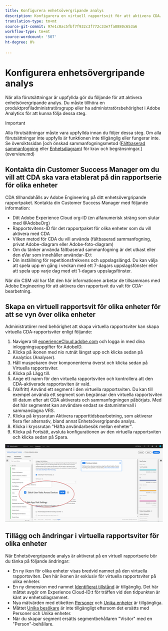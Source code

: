 ```yaml
---
title: Konfigurera enhetsövergripande analys
description: Konfigurera en virtuell rapportsvit för att aktivera CDA.
translation-type: tm+mt
source-git-commit: 97e1c0ac5fbf7f932c3f772c33e7fa8880c653a6
workflow-type: tm+mt
source-wordcount: '507'
ht-degree: 0%

---
```



# Konfigurera enhetsövergripande analys

När alla förutsättningar är uppfyllda gör du följande för att aktivera enhetsövergripande analys. Du måste tillhöra en produktprofiladministratörsgrupp eller ha administratörsbehörighet i Adobe Analytics för att kunna följa dessa steg.

>[!IMPORTANT]
>
>Alla förutsättningar måste vara uppfyllda innan du följer dessa steg. Om alla förutsättningar inte uppfylls är funktionen inte tillgänglig eller fungerar inte. Se översiktssidan [och önskad sammanfogningsmetod ([Fältbaserad sammanfogning](field-based-stitching.md) eller [Enhetsdiagram](device-graph.md)) för krav och begränsningar.](overview.md)

## Kontakta din Customer Success Manager om du vill att CDA ska vara etablerat på din rapportserie för olika enheter

CDA tillhandahålls av Adobe Engineering på ditt enhetsövergripande rapportpaket. Kontakta din Customer Success Manager med följande information:

* Ditt Adobe Experience Cloud org-ID (en alfanumerisk sträng som slutar med @AdobeOrg)
* Rapportsvitens-ID för det rapportpaket för olika enheter som du vill aktivera med CDA
* Vilken metod för CDA du vill använda (fältbaserad sammanfogning, privat Adobe-diagram eller Adobe-foto-diagram)
* Om du tänker använda fältbaserad sammanfogning är det utkast eller den eVar som innehåller användar-ID:t
* Din inställning för repetitionsfrekvens och uppslagslängd. Du kan välja att spela upp en gång i veckan med ett 7-dagars uppslagsfönster eller att spela upp varje dag med ett 1-dagars uppslagsfönster.

När din CSM väl har fått den här informationen arbetar de tillsammans med Adobe Engineering för att aktivera den rapportsvit du valt för CDA-bearbetning.

## Skapa en virtuell rapportsvit för olika enheter för att se vyn över olika enheter

Administratörer med behörighet att skapa virtuella rapportsviter kan skapa virtuella CDA-rapportsviter enligt följande:

1. Navigera till [experienceCloud.adobe.com](https://experiencecloud.adobe.com) och logga in med dina inloggningsuppgifter för AdobeID.
2. Klicka på ikonen med nio rutnät längst upp och klicka sedan på Analytics (Analyser).
3. Håll muspekaren över komponenterna överst och klicka sedan på Virtuella rapportsviter.
4. Klicka på Lägg till.
5. Ange ett namn för den virtuella rapportsviten och kontrollera att den CDA-aktiverade rapportsviten är vald.
6. (Valfritt) Använd ett segment i den virtuella rapportsviten. Du kan till exempel använda ett segment som begränsar den virtuella rapportsviten till datum efter att CDA aktiverats och sammanfogningen påbörjats. Med det här segmentet kan användare endast se datumintervall i sammanslagna VRS.
7. Klicka på kryssrutan Aktivera rapporttidsbearbetning, som aktiverar flera fler alternativ, bland annat Enhetsövergripande analys.
8. Klicka i kryssrutan &quot;Häfta användarbesök mellan enheter&quot;.
9. Klicka på Fortsätt, avsluta konfigurationen av den virtuella rapportsviten och klicka sedan på Spara.

![CDA-kryssruta](assets/cda-checkbox.png)

## Tillägg och ändringar i virtuella rapportsviter för olika enheter

När Enhetsövergripande analys är aktiverat på en virtuell rapportserie bör du tänka på följande ändringar:

* En ny ikon för olika enheter visas bredvid namnet på den virtuella rapportsviten. Den här ikonen är exklusiv för virtuella rapportsviter på olika enheter.
* En ny dimension med namnet [Identifierat tillstånd](../dimensions/identified-state.md) är tillgänglig. Det här måttet avgör om Experience Cloud-ID:t för träffen vid den tidpunkten är känt av enhetsdiagrammet.
* Nya mätvärden med etiketten [Personer](../metrics/people.md) och [Unika enheter](../metrics/unique-devices.md) är tillgängliga.
* Måttet [Unika besökare](../metrics/unique-visitors.md) är inte tillgängligt eftersom det ersätts med Personer och Unika enheter.
* När du skapar segment ersätts segmentbehållaren &quot;Visitor&quot; med en &quot;Person&quot;-behållare.
